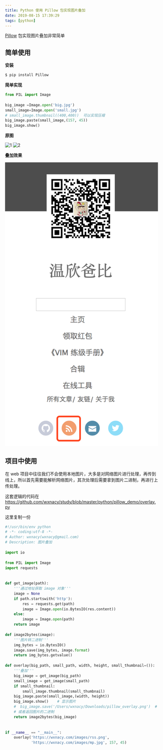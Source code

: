 ```yaml
---
title: Python 使用 Pillow 包实现图片叠加
date: 2019-08-15 17:39:29
tags: [python]
---
```


[Pillow](https://github.com/python-pillow/Pillow) 包实现图片叠加非常简单

<!-- more -->
<!-- toc -->

## 简单使用

**安装**

```bash
$ pip install Pillow
```

**简单实现**

```python
from PIL import Image

big_image =Image.open('big.jpg')
small_image=Image.open('small.jpg')
# small_image.thumbnail((400,400))  可以实现压缩
big_image.paste(small_image,(157, 45))
big_image.show()
```

**原图**

![1](https://wxnacy.com/images/rss.png)
![2](https://wxnacy.com/images/mp.jpg)

**叠加效果**

![3](https://raw.githubusercontent.com/wxnacy/image/master/blog/pillow_overlay.png)

## 项目中使用

在 web 项目中往往我们不会使用本地图片，大多是对网络图片进行处理，再传到线上，所以首先需要能解析网络图片，其次处理后需要拿到图片二进制，再进行上传处理。

这套逻辑的代码在 https://github.com/wxnacy/study/blob/master/python/pillow_demo/overlay.py

这里复制一份

```python
#!/usr/bin/env python
# -*- coding:utf-8 -*-
# Author: wxnacy(wxnacy@gmail.com)
# Description: 图片叠加

import io

from PIL import Image
import requests


def get_image(path):
    '''通过地址获取 image 对象'''
    image = None
    if path.startswith('http'):
        res = requests.get(path)
        image = Image.open(io.BytesIO(res.content))
    else:
        image = Image.open(path)
    return image

def image2bytes(image):
    '''图片转二进制'''
    img_bytes = io.BytesIO()
    image.save(img_bytes, image.format)
    return img_bytes.getvalue()

def overlay(big_path, small_path, width, height, small_thumbnail=()):
    '''叠加'''
    big_image = get_image(big_path)
    small_image = get_image(small_path)
    if small_thumbnail:
        small_image.thumbnail(small_thumbnail)
    big_image.paste(small_image,(width, height))
    big_image.show()    # 显示图片
    #  big_image.save('/Users/wxnacy/Downloads/pillow_overlay.png')  # 保存
    # 或者返回图片的二进制
    return image2bytes(big_image)


if __name__ == "__main__":
    overlay('https://wxnacy.com/images/rss.png',
            'https://wxnacy.com/images/mp.jpg', 157, 45)
```
